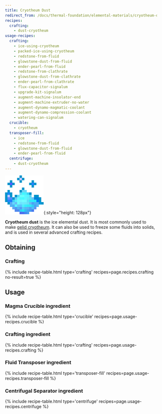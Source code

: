 ```yaml
---
title: Cryotheum Dust
redirect_from: /docs/thermal-foundation/elemental-materials/cryotheum-dust/
recipes:
  crafting:
    - dust-cryotheum
usage-recipes:
  crafting:
    - ice-using-cryotheum
    - packed-ice-using-cryotheum
    - redstone-from-fluid
    - glowstone-dust-from-fluid
    - ender-pearl-from-fluid
    - redstone-from-clathrate
    - glowstone-dust-from-clathrate
    - ender-pearl-from-clathrate
    - flux-capacitor-signalum
    - upgrade-kit-signalum
    - augment-machine-insolator-end
    - augment-machine-extruder-no-water
    - augment-dynamo-magmatic-coolant
    - augment-dynamo-compression-coolant
    - watering-can-signalum
  crucible:
    - cryotheum
  transposer-fill:
    - ice
    - redstone-from-fluid
    - glowstone-dust-from-fluid
    - ender-pearl-from-fluid
  centrifuge:
    - dust-cryotheum
---
```


![Cryotheum dust](/assets/images/thermal-foundation/dust-cryotheum.gif){:style="height: 128px"}


**Cryotheum dust** is the ice elemental dust. It is most commonly used to make
[gelid cryotheum](/docs/thermal-foundation/fluids/elemental/gelid-cryotheum/).
It can also be used to freeze some fluids into solids, and is used in several
advanced crafting recipes.


Obtaining
---------

### Crafting
{% include recipe-table.html type='crafting' recipes=page.recipes.crafting no-result=true %}


Usage
-----

### Magma Crucible ingredient
{% include recipe-table.html type='crucible' recipes=page.usage-recipes.crucible %}

### Crafting ingredient
{% include recipe-table.html type='crafting' recipes=page.usage-recipes.crafting %}

### Fluid Transposer ingredient
{% include recipe-table.html type='transposer-fill' recipes=page.usage-recipes.transposer-fill %}

### Centrifugal Separator ingredient
{% include recipe-table.html type='centrifuge' recipes=page.usage-recipes.centrifuge %}
